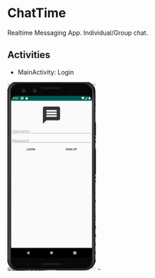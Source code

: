 # ChatTime
Realtime Messaging App. Individual/Group chat.  

## Activities
- MainActivity: Login  
<img src="https://github.com/chunxiding/ChatTime/blob/master/Screen%20Shot%202019-11-15%20at%209.52.17%20PM.png" width="200">
- 
